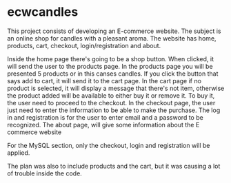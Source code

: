 # ecwcandles

This project consists of developing an E-commerce website. The subject is an online shop for candles with a pleasant aroma. The website has home, products, cart, checkout, login/registration and about. 

Inside the home page there's going to be a shop button. When clicked, it will send the user to the products page. 
In the products page you will be presented 5 products or in this canses candles. If you click the button that says add to cart, it will send it to the cart page.
In the cart page if no product is selected, it will display a message that there's not item, otherwise the product added will be available to either buy it or remove it. To buy it, the user need to proceed to the checkout.
In the checkout page, the user just need to enter the information to be able to make the purchase.
The log in and registration is for the user to enter email and a password to be recognized.
The about page, will give some information about the E commerce website

For the MySQL section, only the checkout, login and registration will be applied.

The plan was also to include products and the cart, but it was causing a lot of trouble inside the code.
